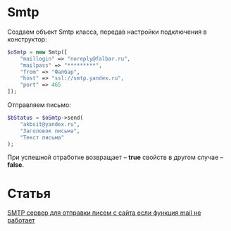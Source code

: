# Smtp

Создаем объект Smtp класса, передав настройки подключения в конструктор:

```php
$oSmtp = new Smtp([
    "maillogin" => "noreply@falbar.ru",
    "mailpass" => "*********",
    "from" => "Фалбар",
    "host" => "ssl://smtp.yandex.ru",
    "port" => 465
]);
```

Отправляем письмо:

```php
$bStatus = $oSmtp->send(
    "akbsit@yandex.ru",
    "Заголовок письма",
    "Текст письма"
);
```

При успешной отработке возвращает – **true** свойств в другом случае – **false**.

# Статья

[SMTP сервер для отправки писем с сайта если функция mail не работает](http://falbar.ru/article/smtp-server-dlya-otpravki-pisem-s-sajta-esli-funktsiya-mail-ne-rabotaet)